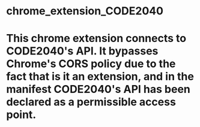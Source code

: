 # chrome_extension_CODE2040

# This chrome extension connects to CODE2040's API. It bypasses Chrome's CORS policy due to the fact that is it an extension, and in the manifest CODE2040's API has been declared as a permissible access point.
